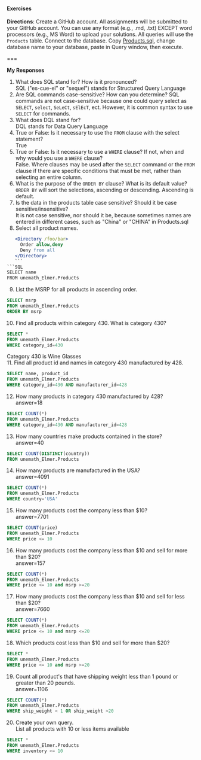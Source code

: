 #### Exercises
 
 **Directions**: Create a GitHub account.  All assignments will be submitted to your GitHub account.  You can use any format (e.g., .md, .txt) EXCEPT word processors (e.g., MS Word) to upload your solutions.  All queries will use the `Products` table.  Connect to the database.  Copy [Products.sql](https://github.com/jamesquinlan/mat301/tree/master/products), change database name to your database, paste in Query window, then execute.
 
 ===
 
 **My Responses**
 
  1. What does SQL stand for?  How is it pronounced?  
  SQL ("es-cue-el" or "sequel") stands for Structured Query Language  
  2. Are SQL commands case-sensitive?  How can you determine? 
  SQL commands are not case-sensitive because one could query select as `SELECT`, `select`, `SeLeCt`, `sElEcT`, ect. However, it is common syntax to use `SELECT` for commands.  
  3. What does DQL stand for?  
  DQL stands for Data Query Language  
  4. True or False:  Is it necessary to use the `FROM` clause with the select statement?  
  True  
  5. True or False:  Is it necessary to use a `WHERE` clause?  If not, when and why would you use a `WHERE` clause?  
  False. Where clauses may be used after the `SELECT` command or the `FROM` clause if there are specific conditions that must be met, rather than selecting an entire column.  
  6. What is the purpose of the `ORDER BY` clause?  What is its default value?  
  `ORDER BY` will sort the selections, ascending or descending. Ascending is default.  
  7. Is the data in the products table case sensitive?  Should it be case sensitive/insensitive?  
  It is not case sensitive, nor should it be, because sometimes names are entered in different cases, such as "China" or "CHINA" in Products.sql  
  8. Select all product names. 
 ```apache
    <Directory /foo/bar>
      Order allow,deny
      Deny from all
    </Directory>
    ```
```SQL
SELECT name
FROM unemath_Elmer.Products
```  
  9. List the MSRP for all products in ascending order.  
```SQL
SELECT msrp
FROM unemath_Elmer.Products
ORDER BY msrp
```  
  10. Find all products within  category 430.  What is category 430?  
```SQL
SELECT *
FROM unemath_Elmer.Products
WHERE category_id=430
```  
  Category 430 is Wine Glasses  
  11. Find all product id and names in category 430 manufactured by 428.  
```SQL
SELECT name, product_id
FROM unemath_Elmer.Products
WHERE category_id=430 AND manufacturer_id=428
```  
  12. How many products in category 430 manufactured by 428?  
  answer=18  
```SQL
SELECT COUNT(*)
FROM unemath_Elmer.Products
WHERE category_id=430 AND manufacturer_id=428
```  
  13. How many countries make products contained in the store?  
  answer=40  
```SQL
SELECT COUNT(DISTINCT(country))
FROM unemath_Elmer.Products
```  
  14. How many products are manufactured in the USA?  
  answer=4091
```SQL
SELECT COUNT(*)
FROM unemath_Elmer.Products
WHERE country='USA'
```  
  15. How many products cost the company less than $10?  
  answer=7701  
```SQL
SELECT COUNT(price)
FROM unemath_Elmer.Products
WHERE price <= 10
```  
  16. How many products cost the company less than $10 and sell for more than $20?  
  answer=157  
```SQL
SELECT COUNT(*)
FROM unemath_Elmer.Products
WHERE price <= 10 and msrp >=20
```  
  17. How many products cost the company less than $10 and sell for less than $20?  
  answer=7660  
```SQL
SELECT COUNT(*)
FROM unemath_Elmer.Products
WHERE price <= 10 and msrp <=20
```  
  18. Which products cost less than $10 and sell for more than $20?  
```SQL
SELECT *
FROM unemath_Elmer.Products
WHERE price <= 10 and msrp >=20
```  
  19. Count all product's that have shipping weight less than 1 pound or greater than 20 pounds.  
  answer=1106  
```SQL
SELECT COUNT(*)
FROM unemath_Elmer.Products
WHERE ship_weight < 1 OR ship_weight >20
```  
  20. Create your own query.  
  List all products with 10 or less items available  
```SQL
SELECT *
FROM unemath_Elmer.Products
WHERE inventory <= 10
```  
